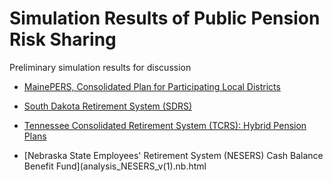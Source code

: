 # Simulation Results of Public Pension Risk Sharing 

Preliminary simulation results for discussion

- [MainePERS, Consolidated Plan for Participating Local Districts](analysis_MEPERS_v(2).nb.html)

- [South Dakota Retirement System (SDRS)](analysis_SDRS_v(2).nb.html)

- [Tennessee Consolidated Retirement System (TCRS): Hybrid Pension Plans](analysis_TCRS_v(2).nb.html)

- [Nebraska State Employees' Retirement System (NESERS) Cash Balance Benefit Fund](analysis_NESERS_v(1).nb.html